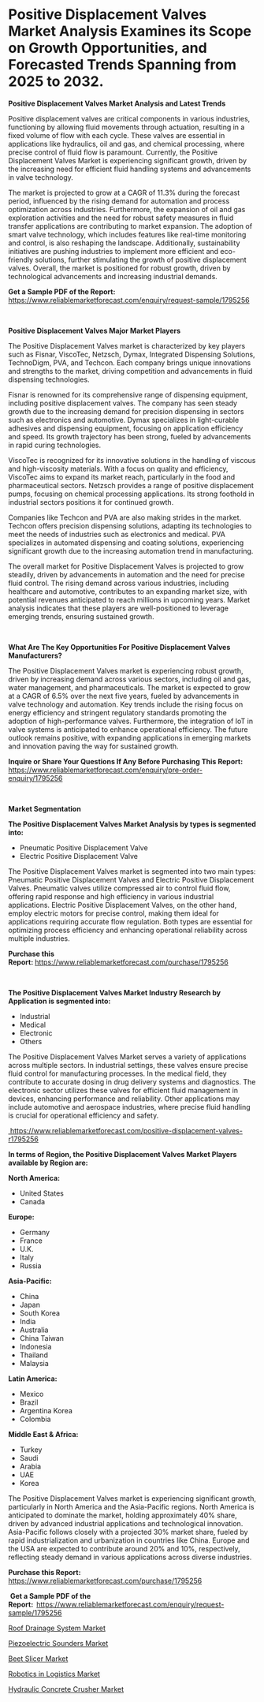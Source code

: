 <p><h1>Positive Displacement Valves Market Analysis Examines its Scope on Growth Opportunities, and Forecasted Trends Spanning from 2025 to 2032.</h1></p><p><strong>Positive Displacement Valves Market Analysis and Latest Trends</strong></p>
<p><p>Positive displacement valves are critical components in various industries, functioning by allowing fluid movements through actuation, resulting in a fixed volume of flow with each cycle. These valves are essential in applications like hydraulics, oil and gas, and chemical processing, where precise control of fluid flow is paramount. Currently, the Positive Displacement Valves Market is experiencing significant growth, driven by the increasing need for efficient fluid handling systems and advancements in valve technology.</p><p>The market is projected to grow at a CAGR of 11.3% during the forecast period, influenced by the rising demand for automation and process optimization across industries. Furthermore, the expansion of oil and gas exploration activities and the need for robust safety measures in fluid transfer applications are contributing to market expansion. The adoption of smart valve technology, which includes features like real-time monitoring and control, is also reshaping the landscape. Additionally, sustainability initiatives are pushing industries to implement more efficient and eco-friendly solutions, further stimulating the growth of positive displacement valves. Overall, the market is positioned for robust growth, driven by technological advancements and increasing industrial demands.</p></p>
<p><strong>Get a Sample PDF of the Report:&nbsp;</strong> <a href="https://www.reliablemarketforecast.com/enquiry/request-sample/1795256?utm_campaign=1097&utm_medium=2&utm_source=Github&utm_content=ia&utm_term=10042025&utm_id=positive-displacement-valves">https://www.reliablemarketforecast.com/enquiry/request-sample/1795256</a></p>
<p>&nbsp;</p>
<p><strong>Positive Displacement Valves Major Market Players</strong></p>
<p><p>The Positive Displacement Valves market is characterized by key players such as Fisnar, ViscoTec, Netzsch, Dymax, Integrated Dispensing Solutions, TechnoDigm, PVA, and Techcon. Each company brings unique innovations and strengths to the market, driving competition and advancements in fluid dispensing technologies.</p><p>Fisnar is renowned for its comprehensive range of dispensing equipment, including positive displacement valves. The company has seen steady growth due to the increasing demand for precision dispensing in sectors such as electronics and automotive. Dymax specializes in light-curable adhesives and dispensing equipment, focusing on application efficiency and speed. Its growth trajectory has been strong, fueled by advancements in rapid curing technologies.</p><p>ViscoTec is recognized for its innovative solutions in the handling of viscous and high-viscosity materials. With a focus on quality and efficiency, ViscoTec aims to expand its market reach, particularly in the food and pharmaceutical sectors. Netzsch provides a range of positive displacement pumps, focusing on chemical processing applications. Its strong foothold in industrial sectors positions it for continued growth.</p><p>Companies like Techcon and PVA are also making strides in the market. Techcon offers precision dispensing solutions, adapting its technologies to meet the needs of industries such as electronics and medical. PVA specializes in automated dispensing and coating solutions, experiencing significant growth due to the increasing automation trend in manufacturing.</p><p>The overall market for Positive Displacement Valves is projected to grow steadily, driven by advancements in automation and the need for precise fluid control. The rising demand across various industries, including healthcare and automotive, contributes to an expanding market size, with potential revenues anticipated to reach millions in upcoming years. Market analysis indicates that these players are well-positioned to leverage emerging trends, ensuring sustained growth.</p></p>
<p>&nbsp;</p>
<p><strong>What Are The Key Opportunities For Positive Displacement Valves Manufacturers?</strong></p>
<p><p>The Positive Displacement Valves market is experiencing robust growth, driven by increasing demand across various sectors, including oil and gas, water management, and pharmaceuticals. The market is expected to grow at a CAGR of 6.5% over the next five years, fueled by advancements in valve technology and automation. Key trends include the rising focus on energy efficiency and stringent regulatory standards promoting the adoption of high-performance valves. Furthermore, the integration of IoT in valve systems is anticipated to enhance operational efficiency. The future outlook remains positive, with expanding applications in emerging markets and innovation paving the way for sustained growth.</p></p>
<p><strong>Inquire or Share Your Questions If Any Before Purchasing This Report:</strong> <a href="https://www.reliablemarketforecast.com/enquiry/pre-order-enquiry/1795256?utm_campaign=1097&utm_medium=2&utm_source=Github&utm_content=ia&utm_term=10042025&utm_id=positive-displacement-valves">https://www.reliablemarketforecast.com/enquiry/pre-order-enquiry/1795256</a></p>
<p>&nbsp;</p>
<p><strong>Market Segmentation</strong></p>
<p><strong>The Positive Displacement Valves Market Analysis by types is segmented into:</strong></p>
<p><ul><li>Pneumatic Positive Displacement Valve</li><li>Electric Positive Displacement Valve</li></ul></p>
<p><p>The Positive Displacement Valves market is segmented into two main types: Pneumatic Positive Displacement Valves and Electric Positive Displacement Valves. Pneumatic valves utilize compressed air to control fluid flow, offering rapid response and high efficiency in various industrial applications. Electric Positive Displacement Valves, on the other hand, employ electric motors for precise control, making them ideal for applications requiring accurate flow regulation. Both types are essential for optimizing process efficiency and enhancing operational reliability across multiple industries.</p></p>
<p><strong>Purchase this Report:&nbsp;</strong><a href="https://www.reliablemarketforecast.com/purchase/1795256?utm_campaign=1097&utm_medium=2&utm_source=Github&utm_content=ia&utm_term=10042025&utm_id=positive-displacement-valves">https://www.reliablemarketforecast.com/purchase/1795256</a></p>
<p>&nbsp;</p>
<p><strong>The Positive Displacement Valves Market Industry Research by Application is segmented into:</strong></p>
<p><ul><li>Industrial</li><li>Medical</li><li>Electronic</li><li>Others</li></ul></p>
<p><p>The Positive Displacement Valves Market serves a variety of applications across multiple sectors. In industrial settings, these valves ensure precise fluid control for manufacturing processes. In the medical field, they contribute to accurate dosing in drug delivery systems and diagnostics. The electronic sector utilizes these valves for efficient fluid management in devices, enhancing performance and reliability. Other applications may include automotive and aerospace industries, where precise fluid handling is crucial for operational efficiency and safety.</p></p>
<p><a href="https://www.reliablemarketforecast.com/positive-displacement-valves-r1795256?utm_campaign=1097&utm_medium=2&utm_source=Github&utm_content=ia&utm_term=10042025&utm_id=positive-displacement-valves">&nbsp;https://www.reliablemarketforecast.com/positive-displacement-valves-r1795256</a></p>
<p><strong>In terms of Region, the Positive Displacement Valves Market Players available by Region are:</strong></p>
<p>
    <p> <strong> North America: </strong>
        <ul>
            <li>United States</li>
            <li>Canada</li>
        </ul>
        </p> 
    <p> <strong> Europe: </strong>
        <ul>
            <li>Germany</li>
            <li>France</li>
            <li>U.K.</li>
            <li>Italy</li>
            <li>Russia</li>
        </ul>
        </p> 
    <p> <strong> Asia-Pacific: </strong>
        <ul>
            <li>China</li>
            <li>Japan</li>
            <li>South Korea</li>
            <li>India</li>
            <li>Australia</li>
            <li>China Taiwan</li>
            <li>Indonesia</li>
            <li>Thailand</li>
            <li>Malaysia</li>
        </ul>
        </p> 
    <p> <strong> Latin America: </strong>
        <ul>
            <li>Mexico</li>
            <li>Brazil</li>
            <li>Argentina Korea</li>
            <li>Colombia</li>
        </ul>
        </p> 
    <p> <strong> Middle East & Africa: </strong>
        <ul>
            <li>Turkey</li>
            <li>Saudi</li>
            <li>Arabia</li>
            <li>UAE</li>
            <li>Korea</li>
        </ul>
    </p>
    </p>
<p><p>The Positive Displacement Valves market is experiencing significant growth, particularly in North America and the Asia-Pacific regions. North America is anticipated to dominate the market, holding approximately 40% share, driven by advanced industrial applications and technological innovation. Asia-Pacific follows closely with a projected 30% market share, fueled by rapid industrialization and urbanization in countries like China. Europe and the USA are expected to contribute around 20% and 10%, respectively, reflecting steady demand in various applications across diverse industries.</p></p>
<p><strong>Purchase this Report: </strong><a href="https://www.reliablemarketforecast.com/purchase/1795256?utm_campaign=1097&utm_medium=2&utm_source=Github&utm_content=ia&utm_term=10042025&utm_id=positive-displacement-valves">https://www.reliablemarketforecast.com/purchase/1795256</a></p>
<p>&nbsp;<strong>Get a Sample PDF of the Report:&nbsp;&nbsp;</strong><a href="https://www.reliablemarketforecast.com/enquiry/request-sample/1795256?utm_campaign=1097&utm_medium=2&utm_source=Github&utm_content=ia&utm_term=10042025&utm_id=positive-displacement-valves">https://www.reliablemarketforecast.com/enquiry/request-sample/1795256</a></p>
<p><strong></strong></p>
<p><p><a href="https://github.com/maseykokosq1/Market-Research-Report-List-1/blob/main/roof-drainage-system-market.md?utm_campaign=1097&utm_medium=2&utm_source=Github&utm_content=ia&utm_term=10042025&utm_id=positive-displacement-valves">Roof Drainage System Market</a></p><p><a href="https://github.com/donkalucine10/Market-Research-Report-List-1/blob/main/piezoelectric-sounders-market.md?utm_campaign=1097&utm_medium=2&utm_source=Github&utm_content=ia&utm_term=10042025&utm_id=positive-displacement-valves">Piezoelectric Sounders Market</a></p><p><a href="https://github.com/elodielamto06/Market-Research-Report-List-1/blob/main/beet-slicer-market.md?utm_campaign=1097&utm_medium=2&utm_source=Github&utm_content=ia&utm_term=10042025&utm_id=positive-displacement-valves">Beet Slicer Market</a></p><p><a href="https://github.com/kaqiewan/Market-Research-Report-List-1/blob/main/robotics-in-logistics-market.md?utm_campaign=1097&utm_medium=2&utm_source=Github&utm_content=ia&utm_term=10042025&utm_id=positive-displacement-valves">Robotics in Logistics Market</a></p><p><a href="https://github.com/shrebasokib/Market-Research-Report-List-1/blob/main/hydraulic-concrete-crusher-market.md?utm_campaign=1097&utm_medium=2&utm_source=Github&utm_content=ia&utm_term=10042025&utm_id=positive-displacement-valves">Hydraulic Concrete Crusher Market</a></p></p>